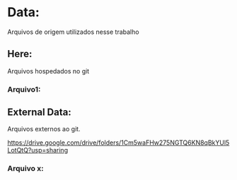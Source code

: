 # Data:

Arquivos de origem utilizados nesse trabalho

## Here:

Arquivos hospedados no git

### Arquivo1:

## External Data:

Arquivos externos ao git.

https://drive.google.com/drive/folders/1Cm5waFHw275NGTQ6KN8qBkYUl5LotQtQ?usp=sharing



### Arquivo x:

